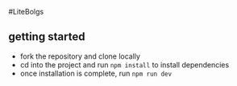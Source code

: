 #LiteBolgs

## getting started

- fork the repository and clone locally
- cd into the project and run `npm install` to install dependencies
- once installation is complete, run `npm run dev` 